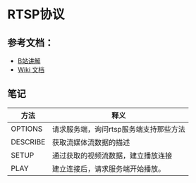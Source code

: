 # RTSP协议

## 参考文档：

- [B站讲解](https://www.bilibili.com/video/BV1xd4y147Fb/?spm_id_from=333.788&vd_source=dd1d83183f4d58b105aa36661777a79e)
- [Wiki 文档](https://zh.wikipedia.org/wiki/%E5%8D%B3%E6%99%82%E4%B8%B2%E6%B5%81%E5%8D%94%E5%AE%9A#%E5%8D%8F%E8%AE%AE%E6%8C%87%E4%BB%A4)



## 笔记

| 方法     | 释义                                   |
| -------- | -------------------------------------- |
| OPTIONS  | 请求服务端，询问rtsp服务端支持那些方法 |
| DESCRIBE | 获取流媒体流数据的描述                 |
| SETUP    | 通过获取的视频流数据，建立播放连接     |
| PLAY     | 建立连接后，请求服务端开始播放。       |

